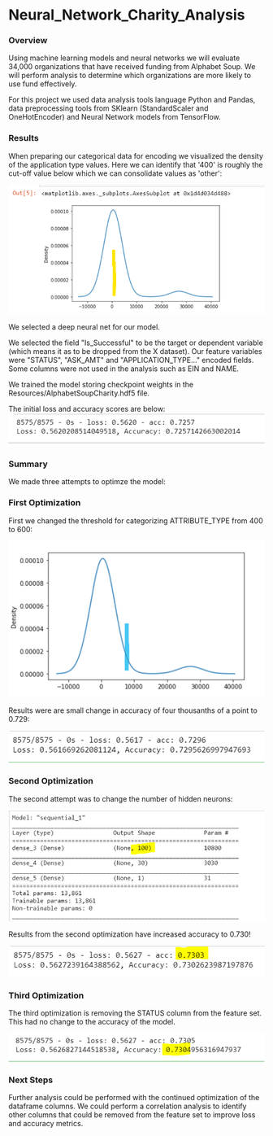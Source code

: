 # Neural_Network_Charity_Analysis
### Overview
Using machine learning models and neural networks we will evaluate 34,000 organizations that have received funding from Alphabet Soup.  We will perform analysis to determine which organizations are more likely to  use fund effectively.

For this project we used data analysis tools language Python and Pandas, data preprocessing tools from SKlearn (StandardScaler and OneHotEncoder) and Neural Network models from TensorFlow.

### Results
When preparing our categorical data for encoding we visualized the density of the application type values. Here we can identify that '400' is roughly the cut-off value below which we can consolidate values as 'other': 

![image1.png](/Resources/image1.png)

We selected a deep neural net for our model.

We selected the field "Is_Successful" to be the target or dependent variable (which means it as to be dropped from the X dataset). Our feature variables were "STATUS", "ASK_AMT" and "APPLICATION_TYPE..." encoded fields. Some columns were not used in the analysis such as EIN and NAME.

We trained the model storing checkpoint weights in the Resources/AlphabetSoupCharity.hdf5 file.

The initial loss and accuracy scores are below:
![image3.png](/Resources/image3.png)

### Summary
We made three attempts to optimze the model:

### First Optimization
First we changed the threshold for categorizing ATTRIBUTE_TYPE from 400 to 600:

![image2.png](/Resources/image2.png)

Results were are small change in accuracy of four thousanths of a point to 0.729:

![image4.PNG](/Resources/image4.PNG)

### Second Optimization
The second attempt was to change the number of hidden neurons:

![image5.PNG](/Resources/image5.PNG)

Results from the second optimization have increased accuracy to 0.730!

![image6.PNG](/Resources/image6.PNG)

### Third Optimization
The third optimization is removing the STATUS column from the feature set.
This had no change to the accuracy of the model.

![image7.PNG](/Resources/image7.PNG)

### Next Steps
Further analysis could be performed with the continued optimization of the dataframe columns. We could perform a correlation analysis to identify other columns that could be removed from the feature set to improve loss and accuracy metrics.
